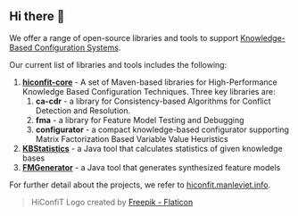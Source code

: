 ## Hi there 👋

We offer a range of open-source libraries and tools to support [Knowledge-Based Configuration Systems].

Our current list of libraries and tools includes the following:

1. [**hiconfit-core**] - A set of Maven-based libraries for High-Performance Knowledge Based Configuration Techniques. Three key libraries are:
   1. **ca-cdr** - a library for Consistency-based Algorithms for Conflict Detection and Resolution.
   2. **fma** - a library for Feature Model Testing and Debugging
   3. **configurator** - a compact knowledge-based configurator supporting Matrix Factorization Based Variable Value Heuristics
2. [**KBStatistics**] - a Java tool that calculates statistics of given knowledge bases
3. [**FMGenerator**] - a Java tool that generates synthesized feature models

For further detail about the projects, we refer to [hiconfit.manleviet.info].

<!-- Links  -->
[Knowledge-Based Configuration Systems]: https://en.wikipedia.org/wiki/Knowledge-based_configuration
[**hiconfit-core**]: https://github.com/HiConfiT/hiconfit-core
[**KBStatistics**]: https://github.com/HiConfiT/KBStatistics
[**FMGenerator**]: https://github.com/HiConfiT/FMGenerator
[hiconfit.manleviet.info]: http://hiconfit.manleviet.info

> HiConfiT Logo created by [Freepik - Flaticon](https://www.flaticon.com/free-icons/hobby)
